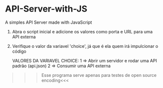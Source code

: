 # API-Server-with-JS
A simples API Server made with JavaScript

1. Abra o script inicial e adicione os valores como porta e URL para uma API externa
2. Verifique o valor da variavel 'choice', já que é ela quem irá impulcionar o código

   VALORES DA VARIAVEL CHOICE:
   1  =>  Abrir um servidor e rodar uma API padrão (api.json)
   2  =>  Consumir uma API externa

>>>Esse programa serve apenas para testes de open source encoding<<<
